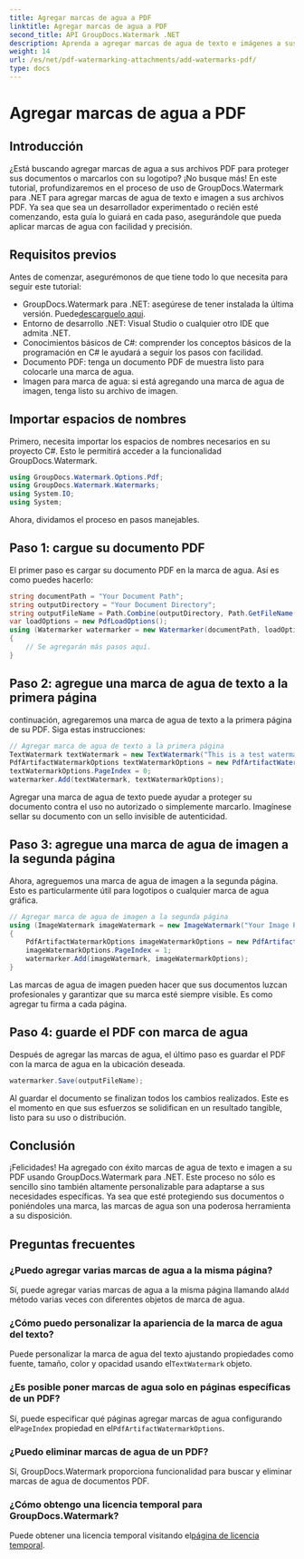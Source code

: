 ```yaml
---
title: Agregar marcas de agua a PDF
linktitle: Agregar marcas de agua a PDF
second_title: API GroupDocs.Watermark .NET
description: Aprenda a agregar marcas de agua de texto e imágenes a sus archivos PDF usando GroupDocs.Watermark para .NET con nuestra guía completa paso a paso.
weight: 14
url: /es/net/pdf-watermarking-attachments/add-watermarks-pdf/
type: docs
---
```

# Agregar marcas de agua a PDF

## Introducción
¿Está buscando agregar marcas de agua a sus archivos PDF para proteger sus documentos o marcarlos con su logotipo? ¡No busque más! En este tutorial, profundizaremos en el proceso de uso de GroupDocs.Watermark para .NET para agregar marcas de agua de texto e imagen a sus archivos PDF. Ya sea que sea un desarrollador experimentado o recién esté comenzando, esta guía lo guiará en cada paso, asegurándole que pueda aplicar marcas de agua con facilidad y precisión.
## Requisitos previos
Antes de comenzar, asegurémonos de que tiene todo lo que necesita para seguir este tutorial:
-  GroupDocs.Watermark para .NET: asegúrese de tener instalada la última versión. Puede[descarguelo aqui](https://releases.groupdocs.com/Watermark/net/).
- Entorno de desarrollo .NET: Visual Studio o cualquier otro IDE que admita .NET.
- Conocimientos básicos de C#: comprender los conceptos básicos de la programación en C# le ayudará a seguir los pasos con facilidad.
- Documento PDF: tenga un documento PDF de muestra listo para colocarle una marca de agua.
- Imagen para marca de agua: si está agregando una marca de agua de imagen, tenga listo su archivo de imagen.
## Importar espacios de nombres
Primero, necesita importar los espacios de nombres necesarios en su proyecto C#. Esto le permitirá acceder a la funcionalidad GroupDocs.Watermark.
```csharp
using GroupDocs.Watermark.Options.Pdf;
using GroupDocs.Watermark.Watermarks;
using System.IO;
using System;
```
Ahora, dividamos el proceso en pasos manejables.
## Paso 1: cargue su documento PDF
El primer paso es cargar su documento PDF en la marca de agua. Así es como puedes hacerlo:
```csharp
string documentPath = "Your Document Path";
string outputDirectory = "Your Document Directory";
string outputFileName = Path.Combine(outputDirectory, Path.GetFileName(documentPath));
var loadOptions = new PdfLoadOptions();
using (Watermarker watermarker = new Watermarker(documentPath, loadOptions))
{
    // Se agregarán más pasos aquí.
}
```
## Paso 2: agregue una marca de agua de texto a la primera página
continuación, agregaremos una marca de agua de texto a la primera página de su PDF. Siga estas instrucciones:
```csharp
// Agregar marca de agua de texto a la primera página
TextWatermark textWatermark = new TextWatermark("This is a test watermark", new Font("Arial", 8));
PdfArtifactWatermarkOptions textWatermarkOptions = new PdfArtifactWatermarkOptions();
textWatermarkOptions.PageIndex = 0;
watermarker.Add(textWatermark, textWatermarkOptions);
```

Agregar una marca de agua de texto puede ayudar a proteger su documento contra el uso no autorizado o simplemente marcarlo. Imagínese sellar su documento con un sello invisible de autenticidad.
## Paso 3: agregue una marca de agua de imagen a la segunda página
Ahora, agreguemos una marca de agua de imagen a la segunda página. Esto es particularmente útil para logotipos o cualquier marca de agua gráfica.
```csharp
// Agregar marca de agua de imagen a la segunda página
using (ImageWatermark imageWatermark = new ImageWatermark("Your Image Path"))
{
    PdfArtifactWatermarkOptions imageWatermarkOptions = new PdfArtifactWatermarkOptions();
    imageWatermarkOptions.PageIndex = 1;
    watermarker.Add(imageWatermark, imageWatermarkOptions);
}
```

Las marcas de agua de imagen pueden hacer que sus documentos luzcan profesionales y garantizar que su marca esté siempre visible. Es como agregar tu firma a cada página.
## Paso 4: guarde el PDF con marca de agua
Después de agregar las marcas de agua, el último paso es guardar el PDF con la marca de agua en la ubicación deseada.
```csharp
watermarker.Save(outputFileName);
```
Al guardar el documento se finalizan todos los cambios realizados. Este es el momento en que sus esfuerzos se solidifican en un resultado tangible, listo para su uso o distribución.
## Conclusión
¡Felicidades! Ha agregado con éxito marcas de agua de texto e imagen a su PDF usando GroupDocs.Watermark para .NET. Este proceso no sólo es sencillo sino también altamente personalizable para adaptarse a sus necesidades específicas. Ya sea que esté protegiendo sus documentos o poniéndoles una marca, las marcas de agua son una poderosa herramienta a su disposición.
## Preguntas frecuentes
### ¿Puedo agregar varias marcas de agua a la misma página?
 Sí, puede agregar varias marcas de agua a la misma página llamando al`Add` método varias veces con diferentes objetos de marca de agua.
### ¿Cómo puedo personalizar la apariencia de la marca de agua del texto?
 Puede personalizar la marca de agua del texto ajustando propiedades como fuente, tamaño, color y opacidad usando el`TextWatermark` objeto.
### ¿Es posible poner marcas de agua solo en páginas específicas de un PDF?
 Sí, puede especificar qué páginas agregar marcas de agua configurando el`PageIndex` propiedad en el`PdfArtifactWatermarkOptions`.
### ¿Puedo eliminar marcas de agua de un PDF?
Sí, GroupDocs.Watermark proporciona funcionalidad para buscar y eliminar marcas de agua de documentos PDF.
### ¿Cómo obtengo una licencia temporal para GroupDocs.Watermark?
Puede obtener una licencia temporal visitando el[página de licencia temporal](https://purchase.groupdocs.com/temporary-license/).